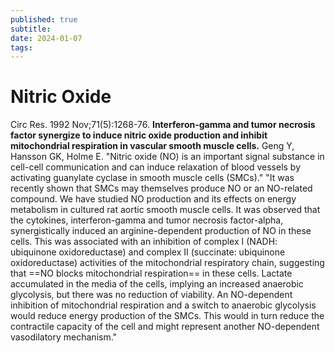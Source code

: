 ```yaml
---
published: true
subtitle:
date: 2024-01-07
tags: 
---
```


# Nitric Oxide
Circ Res. 1992 Nov;71(5):1268-76. **Interferon-gamma and tumor necrosis factor synergize to induce nitric oxide production and inhibit mitochondrial respiration in vascular smooth muscle cells.** Geng Y, Hansson GK, Holme E. "Nitric oxide (NO) is an important signal substance in cell-cell communication and can induce relaxation of blood vessels by activating guanylate cyclase in smooth muscle cells (SMCs)." "It was recently shown that SMCs may themselves produce NO or an NO-related compound. We have studied NO production and its effects on energy metabolism in cultured rat aortic smooth muscle cells. It was observed that the cytokines, interferon-gamma and tumor necrosis factor-alpha, synergistically induced an arginine-dependent production of NO in these cells. This was associated with an inhibition of complex I (NADH: ubiquinone oxidoreductase) and complex II (succinate: ubiquinone oxidoreductase) activities of the mitochondrial respiratory chain, suggesting that ==NO blocks mitochondrial respiration== in these cells. Lactate accumulated in the media of the cells, implying an increased anaerobic glycolysis, but there was no reduction of viability. An NO-dependent inhibition of mitochondrial respiration and a switch to anaerobic glycolysis would reduce energy production of the SMCs. This would in turn reduce the contractile capacity of the cell and might represent another NO-dependent vasodilatory mechanism."